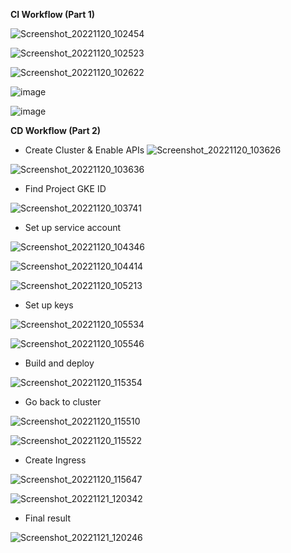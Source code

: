 **CI Workflow (Part 1)**

![Screenshot_20221120_102454](https://user-images.githubusercontent.com/42878755/202980598-207a35d8-bf71-447b-b260-7d9def554fbc.png)

![Screenshot_20221120_102523](https://user-images.githubusercontent.com/42878755/202980618-6b9293c7-c375-4d6e-9f37-e6f3831a5666.png)

![Screenshot_20221120_102622](https://user-images.githubusercontent.com/42878755/202980653-47e479ce-c4e0-4971-8002-ef6efc5550cb.png)

![image](https://user-images.githubusercontent.com/42878755/202980959-2e19b084-5581-42f3-b0a2-3006eefc9244.png)

![image](https://user-images.githubusercontent.com/42878755/202980452-954f5d27-e53c-4610-a3c3-2037390f2fc2.png)

**CD Workflow (Part 2)**
- Create Cluster & Enable APIs
![Screenshot_20221120_103626](https://user-images.githubusercontent.com/42878755/203168395-6e897420-dac3-4da4-9639-51f93074dd08.png)

![Screenshot_20221120_103636](https://user-images.githubusercontent.com/42878755/203168443-9bf8900e-f772-41dd-b4be-e015488ac9af.png)

- Find Project GKE ID

![Screenshot_20221120_103741](https://user-images.githubusercontent.com/42878755/203168488-97dfc944-1c6f-4856-830f-09a5c95bdd23.png)

- Set up service account

![Screenshot_20221120_104346](https://user-images.githubusercontent.com/42878755/203168997-bc6a9b96-d82f-4f4e-bce4-32b3131497b9.png)

![Screenshot_20221120_104414](https://user-images.githubusercontent.com/42878755/203169038-6ac25dd9-d452-485a-98ea-93a3f1db12a4.png)

![Screenshot_20221120_105213](https://user-images.githubusercontent.com/42878755/203169064-5e50f042-77a2-4843-9c22-276130ea2b45.png)

- Set up keys

![Screenshot_20221120_105534](https://user-images.githubusercontent.com/42878755/203168587-66e0ceee-c43c-4066-b857-ba82c792b613.png)

![Screenshot_20221120_105546](https://user-images.githubusercontent.com/42878755/203168616-98ca7af3-43b5-4c8a-93c7-2fc2f7258330.png)

- Build and deploy

![Screenshot_20221120_115354](https://user-images.githubusercontent.com/42878755/203168685-bfd03cdc-5c71-4fbb-a82a-bf75fa16c6a2.png)

- Go back to cluster

![Screenshot_20221120_115510](https://user-images.githubusercontent.com/42878755/203168730-709babb0-76f1-4dfb-b178-fc7855dfa50d.png)

![Screenshot_20221120_115522](https://user-images.githubusercontent.com/42878755/203168751-168bba00-0a55-4417-88b7-eeed1069f3f5.png)

- Create Ingress

![Screenshot_20221120_115647](https://user-images.githubusercontent.com/42878755/203168798-1b45ce2e-8e61-48b2-9eb2-4e469524bb19.png)

![Screenshot_20221121_120342](https://user-images.githubusercontent.com/42878755/203168883-124551c5-2c41-42c6-bd07-23be4d3c45e2.png)

- Final result

![Screenshot_20221121_120246](https://user-images.githubusercontent.com/42878755/203168867-40e7c22c-0c80-4a73-a334-7b81cb9da28e.png)

